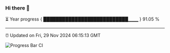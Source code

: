 ### Hi there 👋

⏳ Year progress { ███████████████████████████▁▁▁ } 91.05 %

---

⏰ Updated on Fri, 29 Nov 2024 06:15:13 GMT

![Progress Bar CI](https://github.com/Shyam-Makwana/GitHub-Actions-Demo/workflows/Progress%20Bar%20CI/badge.svg)
